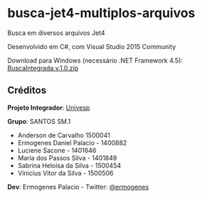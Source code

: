 # busca-jet4-multiplos-arquivos
Busca em diversos arquivos Jet4

Desenvolvido em C#, com Visual Studio 2015 Community

Download para Windows (necessário .NET Framework 4.5): [BuscaIntegrada.v.1.0.zip](Downloads/BuscaIntegrada.v.1.0.zip)

## Créditos

**Projeto Integrador**: [Univesp](http://engenharia.cursos.univesp.br/)

**Grupo**: SANTOS SM.1
- Anderson de Carvalho 1500041
- Ermogenes Daniel Palacio - 1400882
- Luciene Sacone - 1401646
- Maria dos Passos Silva - 1401849
- Sabrina Heloisa da Silva - 1500454
- Vinicius Vitor da Silva - 1500506

**Dev**: Ermogenes Palacio - Twitter: [@ermogenes](http://www.twitter.com/ermogenes)